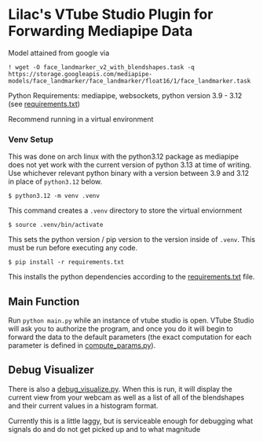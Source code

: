 # Lilac's VTube Studio Plugin for Forwarding Mediapipe Data

Model attained from google via

`! wget -O face_landmarker_v2_with_blendshapes.task -q https://storage.googleapis.com/mediapipe-models/face_landmarker/face_landmarker/float16/1/face_landmarker.task`

Python Requirements: mediapipe, websockets, python version 3.9 - 3.12 (see [requirements.txt](./requirements.txt))

Recommend running in a virtual environment

### Venv Setup
This was done on arch linux with the python3.12 package as mediapipe does not yet work with the current version of python 3.13 at time of writing. Use whichever relevant python binary with a version between 3.9 and 3.12 in place of `python3.12` below.
```
$ python3.12 -m venv .venv
```
This command creates a `.venv` directory  to store the virtual enviornment
```
$ source .venv/bin/activate
```
This sets the python version / pip version to the version inside of `.venv`. This must be run before executing any code.
```
$ pip install -r requirements.txt
```
This installs the python dependencies according to the [requirements.txt](./requirements.txt) file.

## Main Function

Run `python main.py` while an instance of vtube studio is open. VTube Studio will ask you to authorize the program, and once you do it will begin to forward the data to the default parameters (the exact computation for each parameter is defined in [compute_params.py](./compute_params.py)).


## Debug Visualizer

There is also a [debug_visualize.py](./debug_visualize.py). When this is run, it will display the current view from your webcam as well as a list of all of the blendshapes and their current values in a histogram format.

Currently this is a little laggy, but is serviceable enough for debugging what signals do and do not get picked up and to what magnitude